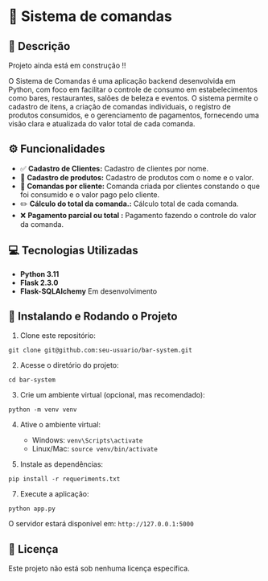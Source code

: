 # 📑 Sistema de comandas

## 📄 Descrição
Projeto ainda está em construção !!

O Sistema de Comandas é uma aplicação backend desenvolvida em Python, com foco em facilitar o controle de consumo em estabelecimentos como bares, restaurantes, salões de beleza e eventos. O sistema permite o cadastro de itens, a criação de comandas individuais, o registro de produtos consumidos, e o gerenciamento de pagamentos, fornecendo uma visão clara e atualizada do valor total de cada comanda.

## ⚙️ Funcionalidades

- ✅ **Cadastro de Clientes:** Cadastro de clientes por nome.
- 🔐 **Cadastro de produtos:** Cadastro de produtos com o nome e o valor.
- 🚪 **Comandas por cliente:** Comanda criada por clientes constando o que foi consumido e o valor pago pelo cliente.
- ✏️ **Cálculo do total da comanda.:** Cálculo total de cada comanda.
- ❌ **Pagamento parcial ou total :** Pagamento fazendo o controle do valor da comanda.


## 💻 Tecnologias Utilizadas

- **Python 3.11**
- **Flask 2.3.0**
- **Flask-SQLAlchemy**
Em desenvolvimento

## 🚀 Instalando e Rodando o Projeto

1. Clone este repositório:
```
git clone git@github.com:seu-usuario/bar-system.git
```

2. Acesse o diretório do projeto:
```
cd bar-system
```

3. Crie um ambiente virtual (opcional, mas recomendado):
```
python -m venv venv
```

4. Ative o ambiente virtual:
   - Windows: `venv\Scripts\activate`
   - Linux/Mac: `source venv/bin/activate`

5. Instale as dependências:
```
pip install -r requeriments.txt
```

7. Execute a aplicação:
```
python app.py
```

O servidor estará disponível em: `http://127.0.0.1:5000`


## 📜 Licença
Este projeto não está sob nenhuma licença específica.
